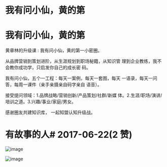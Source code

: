 # 我有问小仙，黄的第

# 我有问小仙，黄的第

黄章林的升级课 : 我有问小仙，黄的第一小密圈。

从品牌营销到策划进阶，从生涯规划到职场秘籍，从知识管 理到企业教练，我不会教你成功学，只启发你自己的成长密 码。

我有问小仙，五个一工程：每天一案例，每天一套图，每天 一语录，每天一问答，每周一课件（亲手亲摄亲自码字亲自 语音）。

接受提问领域：1.品牌战略/营销创新/产品策划/社群/新媒 体。2.生涯/职场/演讲/培训之道。3.兴趣/事业/家庭/男女。

感谢圈友共建知识库， 一起知盟认知升级战。

# 有故事的人# 2017-06-22(2 赞)

![image](img/Image_417.png)

![image](img/Image_418.png)